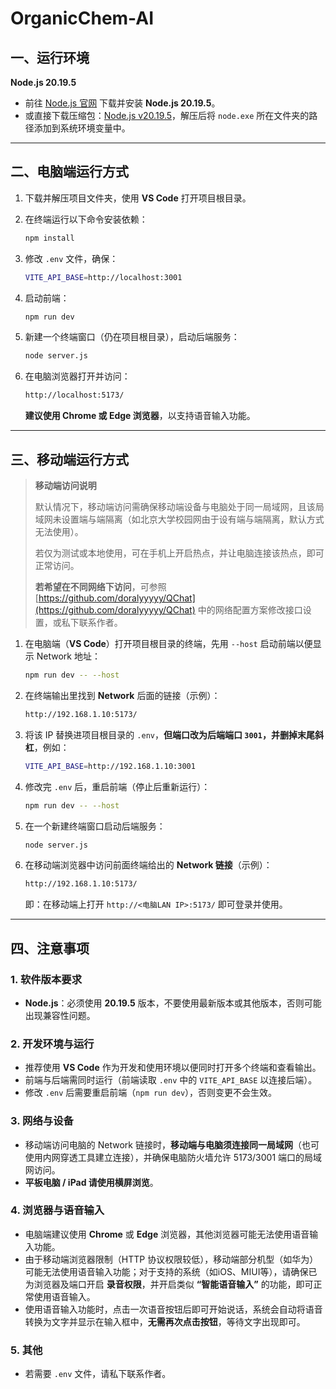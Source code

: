 # OrganicChem-AI

## 一、运行环境

 **Node.js 20.19.5**
   
   * 前往 [Node.js 官网](https://nodejs.org/) 下载并安装 **Node.js 20.19.5**。
   * 或直接下载压缩包：[Node.js v20.19.5](https://nodejs.org/dist/v20.19.5/)，解压后将 `node.exe` 所在文件夹的路径添加到系统环境变量中。

---

## 二、电脑端运行方式

1. 下载并解压项目文件夹，使用 **VS Code** 打开项目根目录。
2. 在终端运行以下命令安装依赖：

   ```bash
   npm install
   ```
3. 修改 `.env` 文件，确保：

   ```bash
   VITE_API_BASE=http://localhost:3001
   ```
4. 启动前端：

   ```bash
   npm run dev
   ```
5. 新建一个终端窗口（仍在项目根目录），启动后端服务：

   ```bash
   node server.js
   ```
6. 在电脑浏览器打开并访问：

   ```bash
   http://localhost:5173/
   ```
   **建议使用 Chrome 或 Edge 浏览器**，以支持语音输入功能。
   
---

## 三、移动端运行方式

> **移动端访问说明**
>
> 默认情况下，移动端访问需确保移动端设备与电脑处于同一局域网，且该局域网未设置端与端隔离（如北京大学校园网由于设有端与端隔离，默认方式无法使用）。
>
> 若仅为测试或本地使用，可在手机上开启热点，并让电脑连接该热点，即可正常访问。
>
> **若希望在不同网络下访问**，可参照 [https://github.com/doralyyyyy/QChat](https://github.com/doralyyyyy/QChat) 中的网络配置方案修改接口设置，或私下联系作者。

1. 在电脑端（**VS Code**）打开项目根目录的终端，先用 `--host` 启动前端以便显示 Network 地址：

   ```bash
   npm run dev -- --host
   ```
2. 在终端输出里找到 **Network** 后面的链接（示例）：

   ```bash
   http://192.168.1.10:5173/
   ```
3. 将该 IP 替换进项目根目录的 `.env`，**但端口改为后端端口 `3001`，并删掉末尾斜杠**，例如：

   ```bash
   VITE_API_BASE=http://192.168.1.10:3001
   ```
4. 修改完 `.env` 后，重启前端（停止后重新运行）：

   ```bash
   npm run dev -- --host
   ```
5. 在一个新建终端窗口启动后端服务：

   ```bash
   node server.js
   ```
6. 在移动端浏览器中访问前面终端给出的 **Network 链接**（示例）：

   ```bash
   http://192.168.1.10:5173/
   ```
   
   即：在移动端上打开 `http://<电脑LAN IP>:5173/` 即可登录并使用。

---

## 四、注意事项

### 1. 软件版本要求

* **Node.js**：必须使用 **20.19.5** 版本，不要使用最新版本或其他版本，否则可能出现兼容性问题。

### 2. 开发环境与运行

* 推荐使用 **VS Code** 作为开发和使用环境以便同时打开多个终端和查看输出。
* 前端与后端需同时运行（前端读取 `.env` 中的 `VITE_API_BASE` 以连接后端）。
* 修改 `.env` 后需要重启前端（`npm run dev`），否则变更不会生效。

### 3. 网络与设备

* 移动端访问电脑的 Network 链接时，**移动端与电脑须连接同一局域网**（也可使用内网穿透工具建立连接），并确保电脑防火墙允许 5173/3001 端口的局域网访问。
* **平板电脑 / iPad 请使用横屏浏览**。

### 4. 浏览器与语音输入

* 电脑端建议使用 **Chrome** 或 **Edge** 浏览器，其他浏览器可能无法使用语音输入功能。
* 由于移动端浏览器限制（HTTP 协议权限较低），移动端部分机型（如华为）可能无法使用语音输入功能；对于支持的系统（如iOS、MIUI等），请确保已为浏览器及端口开启 **录音权限**，并开启类似 **“智能语音输入”** 的功能，即可正常使用语音输入。
* 使用语音输入功能时，点击一次语音按钮后即可开始说话，系统会自动将语音转换为文字并显示在输入框中，**无需再次点击按钮**，等待文字出现即可。

### 5. 其他

* 若需要 `.env` 文件，请私下联系作者。
